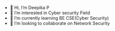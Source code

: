 - 👋 Hi, I’m Deepika P
- 👀 I’m interested in Cyber security Field
- 🌱 I’m currently learning BE CSE(Cyber Security)
- 💞️ I’m looking to collaborate on Network Security

<!---
deepz0118/deepz0118 is a ✨ special ✨ repository because its `README.md` (this file) appears on your GitHub profile.
You can click the Preview link to take a look at your changes.
--->
